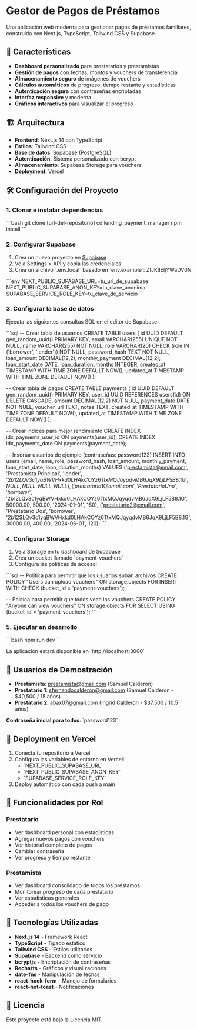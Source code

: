 # Gestor de Pagos de Préstamos

Una aplicación web moderna para gestionar pagos de préstamos familiares, construida con Next.js, TypeScript, Tailwind CSS y Supabase.

## 🚀 Características

- **Dashboard personalizado** para prestatarios y prestamistas
- **Gestión de pagos** con fechas, montos y vouchers de transferencia
- **Almacenamiento seguro** de imágenes de vouchers
- **Cálculos automáticos** de progreso, tiempo restante y estadísticas
- **Autenticación segura** con contraseñas encriptadas
- **Interfaz responsive** y moderna
- **Gráficos interactivos** para visualizar el progreso

## 🏗️ Arquitectura

- **Frontend**: Next.js 14 con TypeScript
- **Estilos**: Tailwind CSS
- **Base de datos**: Supabase (PostgreSQL)
- **Autenticación**: Sistema personalizado con bcrypt
- **Almacenamiento**: Supabase Storage para vouchers
- **Deployment**: Vercel

## 🛠️ Configuración del Proyecto

### 1. Clonar e instalar dependencias

\`\`\`bash
git clone [url-del-repositorio]
cd lending_payment_manager
npm install
\`\`\`

### 2. Configurar Supabase

1. Crea un nuevo proyecto en [Supabase](https://supabase.com)
2. Ve a Settings > API y copia las credenciales
3. Crea un archivo \`.env.local\` basado en \`env.example\`:
ZfJKIIEIjYWaDV0N

\`\`\`env
NEXT_PUBLIC_SUPABASE_URL=tu_url_de_supabase
NEXT_PUBLIC_SUPABASE_ANON_KEY=tu_clave_anonima
SUPABASE_SERVICE_ROLE_KEY=tu_clave_de_servicio
\`\`\`

### 3. Configurar la base de datos

Ejecuta las siguientes consultas SQL en el editor de Supabase:

\`\`\`sql
-- Crear tabla de usuarios
CREATE TABLE users (
  id UUID DEFAULT gen_random_uuid() PRIMARY KEY,
  email VARCHAR(255) UNIQUE NOT NULL,
  name VARCHAR(255) NOT NULL,
  role VARCHAR(20) CHECK (role IN ('borrower', 'lender')) NOT NULL,
  password_hash TEXT NOT NULL,
  loan_amount DECIMAL(12,2),
  monthly_payment DECIMAL(12,2),
  loan_start_date DATE,
  loan_duration_months INTEGER,
  created_at TIMESTAMP WITH TIME ZONE DEFAULT NOW(),
  updated_at TIMESTAMP WITH TIME ZONE DEFAULT NOW()
);

-- Crear tabla de pagos
CREATE TABLE payments (
  id UUID DEFAULT gen_random_uuid() PRIMARY KEY,
  user_id UUID REFERENCES users(id) ON DELETE CASCADE,
  amount DECIMAL(12,2) NOT NULL,
  payment_date DATE NOT NULL,
  voucher_url TEXT,
  notes TEXT,
  created_at TIMESTAMP WITH TIME ZONE DEFAULT NOW(),
  updated_at TIMESTAMP WITH TIME ZONE DEFAULT NOW()
);

-- Crear índices para mejor rendimiento
CREATE INDEX idx_payments_user_id ON payments(user_id);
CREATE INDEX idx_payments_date ON payments(payment_date);

-- Insertar usuarios de ejemplo (contraseñas: password123)
INSERT INTO users (email, name, role, password_hash, loan_amount, monthly_payment, loan_start_date, loan_duration_months) VALUES
('prestamista@email.com', 'Prestamista Principal', 'lender', '$2b$12$LQv3c1yqBWVHxkd0LHAkCOYz6TtxMQJqyqdvMB6JqX9LjLF5B8.1G', NULL, NULL, NULL, NULL),
('prestatario1@email.com', 'Prestatario Uno', 'borrower', '$2b$12$LQv3c1yqBWVHxkd0LHAkCOYz6TtxMQJqyqdvMB6JqX9LjLF5B8.1G', 50000.00, 500.00, '2024-01-01', 180),
('prestatario2@email.com', 'Prestatario Dos', 'borrower', '$2b$12$LQv3c1yqBWVHxkd0LHAkCOYz6TtxMQJqyqdvMB6JqX9LjLF5B8.1G', 30000.00, 400.00, '2024-06-01', 120);
\`\`\`

### 4. Configurar Storage

1. Ve a Storage en tu dashboard de Supabase
2. Crea un bucket llamado \`payment-vouchers\`
3. Configura las políticas de acceso:

\`\`\`sql
-- Política para permitir que los usuarios suban archivos
CREATE POLICY "Users can upload vouchers" ON storage.objects
  FOR INSERT WITH CHECK (bucket_id = 'payment-vouchers');

-- Política para permitir que todos vean los vouchers
CREATE POLICY "Anyone can view vouchers" ON storage.objects
  FOR SELECT USING (bucket_id = 'payment-vouchers');
\`\`\`

### 5. Ejecutar en desarrollo

\`\`\`bash
npm run dev
\`\`\`

La aplicación estará disponible en \`http://localhost:3000\`

## 👥 Usuarios de Demostración

- **Prestamista**: prestamista@gmail.com (Samuel Calderon)
- **Prestatario 1**: sfernandocalderon@gmail.com (Samuel Calderon - $40,500 / 15 años)
- **Prestatario 2**: abax07@gmail.com (Ingrid Calderon - $37,500 / 10.5 años)

**Contraseña inicial para todos**: \`password123\`

## 🚀 Deployment en Vercel

1. Conecta tu repositorio a Vercel
2. Configura las variables de entorno en Vercel:
   - \`NEXT_PUBLIC_SUPABASE_URL\`
   - \`NEXT_PUBLIC_SUPABASE_ANON_KEY\`
   - \`SUPABASE_SERVICE_ROLE_KEY\`
3. Deploy automático con cada push a main

## 📱 Funcionalidades por Rol

### Prestatario
- Ver dashboard personal con estadísticas
- Agregar nuevos pagos con vouchers
- Ver historial completo de pagos
- Cambiar contraseña
- Ver progreso y tiempo restante

### Prestamista
- Ver dashboard consolidado de todos los préstamos
- Monitorear progreso de cada prestatario
- Ver estadísticas generales
- Acceder a todos los vouchers de pago

## 🔧 Tecnologías Utilizadas

- **Next.js 14** - Framework React
- **TypeScript** - Tipado estático
- **Tailwind CSS** - Estilos utilitarios
- **Supabase** - Backend como servicio
- **bcryptjs** - Encriptación de contraseñas
- **Recharts** - Gráficos y visualizaciones
- **date-fns** - Manipulación de fechas
- **react-hook-form** - Manejo de formularios
- **react-hot-toast** - Notificaciones

## 📄 Licencia

Este proyecto está bajo la Licencia MIT.
